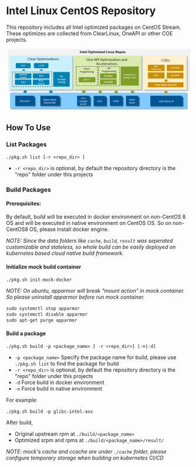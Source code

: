 # Intel Linux CentOS Repository

This repository includes all Intel optimized packages on CentOS Stream. These optimizes are collected from ClearLinux, OneAPI or other COE projects.

![](doc/intel-repo-arch.png)

## How To Use

### List Packages
```
./pkg.sh list [-r <repo_dir> ]
```
* `-r <repo_dir>` is optional, by default the repository directory is the "repo" folder under this projects

### Build Packages

#### Prerequisites:

By default, build will be executed in docker environment on non-CentOS 8 OS and will be executed in native environment on CentOS OS.
So on non-CentOS8 OS, please install docker engine.

_NOTE: Since the data folders like `cache`, `build`, `result` was seperated customizable and stateless, so whole build can be easily deployed on kubernetes based cloud native build framework._

#### Initialize mock build container
```
./pkg.sh init-mock-docker
```

_NOTE: On ubuntu, apparmor will break "mount action" in mock container. So please uninstall apparmor before run mock container._
```
sudo systemctl stop apparmor
sudo systemctl disable apparmor
sudo apt-get purge apparmor
```
#### Build a package
```
./pkg.sh build -p <package_name> [ -r <repo_dir>] [-n|-d]
```
* `-p <package_name>` Specify the package name for build, please use `./pkg.sh list` to find the package for build
* `-r <repo_dir>` is optional, by default the repository directory is the "repo" folder under this projects
* `-d` Force build in docker environment
* `-n` Force build in native environment

For example:
```
./pkg.sh build -p glibc-intel-avx
```

After build,
- Original upstream rpm at `./build/<package_name>`
- Optimized srpm and rpms at `./build/<package_name>/result/`

_NOTE: mock's cache and ccache are under `./cache` folder, please configure temporary storage when building on kubernetes CI/CD_
